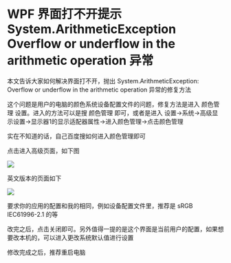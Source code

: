 # WPF 界面打不开提示 System.ArithmeticException Overflow or underflow in the arithmetic operation 异常

本文告诉大家如何解决界面打不开，抛出 System.ArithmeticException: Overflow or underflow in the arithmetic operation 异常的修复方法

<!--more-->
<!-- 发布 -->
<!-- 博客 -->

这个问题是用户的电脑的颜色系统设备配置文件的问题，修复方法是进入 颜色管理 设置。进入的方法可以是搜 颜色管理 即可，或者是进入 设置->系统->高级显示设置->显示器1的显示适配器属性->进入颜色管理->点击颜色管理

实在不知道的话，自己百度搜如何进入颜色管理即可

点击进入高级页面，如下图

<!-- ![](image/WPF 界面打不开提示 System.ArithmeticException Overflow or underflow in the arithmetic operation 异常/WPF 界面打不开提示 System.ArithmeticException Overflow or underflow in the arithmetic operation 异常0.png) -->
![](http://image.acmx.xyz/lindexi%2F20229261737438118.jpg)

英文版本的页面如下

![](http://image.acmx.xyz/lindexi%2F20229261739475138.jpg)

要求你的应用的配置和我的相同，例如设备配置文件里，推荐是 sRGB IEC61996-2.1 的等

改完之后，点击关闭即可。另外值得一提的是这个界面是当前用户的配置，如果想要改本机的，可以进入更改系统默认值进行设置

修改完成之后，推荐重启电脑

